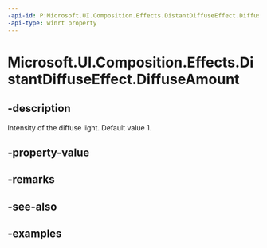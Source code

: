 ```yaml
---
-api-id: P:Microsoft.UI.Composition.Effects.DistantDiffuseEffect.DiffuseAmount
-api-type: winrt property
---
```


<!-- Property syntax.
public float DiffuseAmount { get;  set; }
-->

# Microsoft.UI.Composition.Effects.DistantDiffuseEffect.DiffuseAmount

## -description
Intensity of the diffuse light. Default value 1.

## -property-value

## -remarks

## -see-also

## -examples

